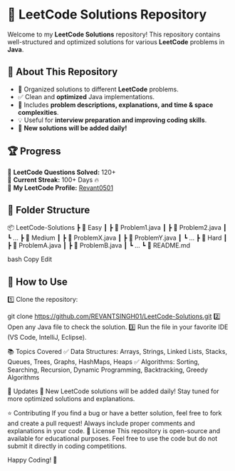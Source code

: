 # 🚀  **LeetCode Solutions Repository**

Welcome to my **LeetCode Solutions** repository! This repository contains well-structured and optimized solutions for various **LeetCode** problems in **Java**.  

## 📌 About This Repository  
- 📂 Organized solutions to different **LeetCode** problems.  
- ✅ Clean and **optimized** Java implementations.  
- 📖 Includes **problem descriptions, explanations, and time & space complexities**.  
- 💡 Useful for **interview preparation and improving coding skills**.  
- 🔄 **New solutions will be added daily!**  

## 🏆 Progress  
🔹 **LeetCode Questions Solved:** 120+  
🔹 **Current Streak:** 100+ Days 🔥  
🔹 **My LeetCode Profile:** [Revant0501](https://leetcode.com/u/revant0501/)  

## 📁 Folder Structure  
📦 LeetCode-Solutions
┣ 📂 Easy
┃ ┣ 📜 Problem1.java
┃ ┣ 📜 Problem2.java
┃ ┗ ...
┣ 📂 Medium
┃ ┣ 📜 ProblemX.java
┃ ┣ 📜 ProblemY.java
┃ ┗ ...
┣ 📂 Hard
┃ ┣ 📜 ProblemA.java
┃ ┣ 📜 ProblemB.java
┃ ┗ ...
┗ 📜 README.md

bash
Copy
Edit

## 🚀 How to Use  
1️⃣ Clone the repository:  

git clone https://github.com/REVANTSINGH01/LeetCode-Solutions.git
2️⃣ Open any Java file to check the solution.
3️⃣ Run the file in your favorite IDE (VS Code, IntelliJ, Eclipse).

📚 Topics Covered
✅ Data Structures: Arrays, Strings, Linked Lists, Stacks, Queues, Trees, Graphs, HashMaps, Heaps
✅ Algorithms: Sorting, Searching, Recursion, Dynamic Programming, Backtracking, Greedy Algorithms

🔄 Updates
🚀 New LeetCode solutions will be added daily! Stay tuned for more optimized solutions and explanations.

⭐ Contributing
If you find a bug or have a better solution, feel free to fork and create a pull request!
Always include proper comments and explanations in your code.
📜 License
This repository is open-source and available for educational purposes. Feel free to use the code but do not submit it directly in coding competitions.

Happy Coding! 🚀
